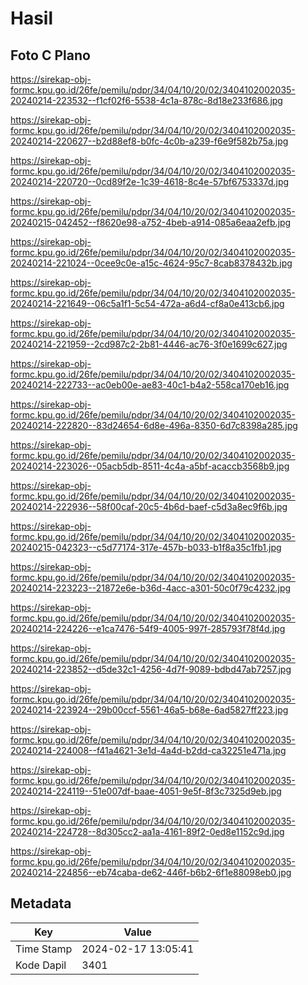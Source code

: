 # Hasil

## Foto C Plano

https://sirekap-obj-formc.kpu.go.id/26fe/pemilu/pdpr/34/04/10/20/02/3404102002035-20240214-223532--f1cf02f6-5538-4c1a-878c-8d18e233f686.jpg

https://sirekap-obj-formc.kpu.go.id/26fe/pemilu/pdpr/34/04/10/20/02/3404102002035-20240214-220627--b2d88ef8-b0fc-4c0b-a239-f6e9f582b75a.jpg

https://sirekap-obj-formc.kpu.go.id/26fe/pemilu/pdpr/34/04/10/20/02/3404102002035-20240214-220720--0cd89f2e-1c39-4618-8c4e-57bf6753337d.jpg

https://sirekap-obj-formc.kpu.go.id/26fe/pemilu/pdpr/34/04/10/20/02/3404102002035-20240215-042452--f8620e98-a752-4beb-a914-085a6eaa2efb.jpg

https://sirekap-obj-formc.kpu.go.id/26fe/pemilu/pdpr/34/04/10/20/02/3404102002035-20240214-221024--0cee9c0e-a15c-4624-95c7-8cab8378432b.jpg

https://sirekap-obj-formc.kpu.go.id/26fe/pemilu/pdpr/34/04/10/20/02/3404102002035-20240214-221649--06c5a1f1-5c54-472a-a6d4-cf8a0e413cb6.jpg

https://sirekap-obj-formc.kpu.go.id/26fe/pemilu/pdpr/34/04/10/20/02/3404102002035-20240214-221959--2cd987c2-2b81-4446-ac76-3f0e1699c627.jpg

https://sirekap-obj-formc.kpu.go.id/26fe/pemilu/pdpr/34/04/10/20/02/3404102002035-20240214-222733--ac0eb00e-ae83-40c1-b4a2-558ca170eb16.jpg

https://sirekap-obj-formc.kpu.go.id/26fe/pemilu/pdpr/34/04/10/20/02/3404102002035-20240214-222820--83d24654-6d8e-496a-8350-6d7c8398a285.jpg

https://sirekap-obj-formc.kpu.go.id/26fe/pemilu/pdpr/34/04/10/20/02/3404102002035-20240214-223026--05acb5db-8511-4c4a-a5bf-acaccb3568b9.jpg

https://sirekap-obj-formc.kpu.go.id/26fe/pemilu/pdpr/34/04/10/20/02/3404102002035-20240214-222936--58f00caf-20c5-4b6d-baef-c5d3a8ec9f6b.jpg

https://sirekap-obj-formc.kpu.go.id/26fe/pemilu/pdpr/34/04/10/20/02/3404102002035-20240215-042323--c5d77174-317e-457b-b033-b1f8a35c1fb1.jpg

https://sirekap-obj-formc.kpu.go.id/26fe/pemilu/pdpr/34/04/10/20/02/3404102002035-20240214-223223--21872e6e-b36d-4acc-a301-50c0f79c4232.jpg

https://sirekap-obj-formc.kpu.go.id/26fe/pemilu/pdpr/34/04/10/20/02/3404102002035-20240214-224226--e1ca7476-54f9-4005-997f-285793f78f4d.jpg

https://sirekap-obj-formc.kpu.go.id/26fe/pemilu/pdpr/34/04/10/20/02/3404102002035-20240214-223852--d5de32c1-4256-4d7f-9089-bdbd47ab7257.jpg

https://sirekap-obj-formc.kpu.go.id/26fe/pemilu/pdpr/34/04/10/20/02/3404102002035-20240214-223924--29b00ccf-5561-46a5-b68e-6ad5827ff223.jpg

https://sirekap-obj-formc.kpu.go.id/26fe/pemilu/pdpr/34/04/10/20/02/3404102002035-20240214-224008--f41a4621-3e1d-4a4d-b2dd-ca32251e471a.jpg

https://sirekap-obj-formc.kpu.go.id/26fe/pemilu/pdpr/34/04/10/20/02/3404102002035-20240214-224119--51e007df-baae-4051-9e5f-8f3c7325d9eb.jpg

https://sirekap-obj-formc.kpu.go.id/26fe/pemilu/pdpr/34/04/10/20/02/3404102002035-20240214-224728--8d305cc2-aa1a-4161-89f2-0ed8e1152c9d.jpg

https://sirekap-obj-formc.kpu.go.id/26fe/pemilu/pdpr/34/04/10/20/02/3404102002035-20240214-224856--eb74caba-de62-446f-b6b2-6f1e88098eb0.jpg


## Metadata

| Key        | Value               |
| ---------- | ------------------- |
| Time Stamp | 2024-02-17 13:05:41 |
| Kode Dapil | 3401                |



